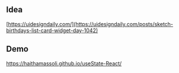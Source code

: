 ## Idea
[https://uidesigndaily.com/](https://uidesigndaily.com/posts/sketch-birthdays-list-card-widget-day-1042)

## Demo
https://haithamassoli.github.io/useState-React/
